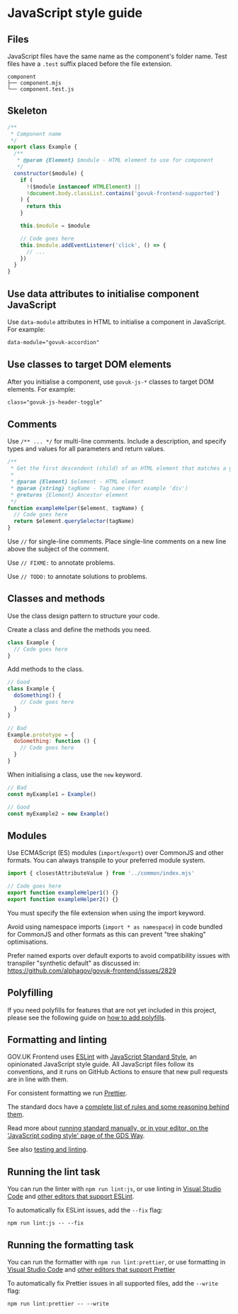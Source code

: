 # JavaScript style guide

## Files

JavaScript files have the same name as the component's folder name. Test files have a `.test` suffix placed before the file extension.

```console
component
├── component.mjs
└── component.test.js
```

## Skeleton

```mjs
/**
 * Component name
 */
export class Example {
  /**
   * @param {Element} $module - HTML element to use for component
   */
  constructor($module) {
    if (
      !($module instanceof HTMLElement) ||
      !document.body.classList.contains('govuk-frontend-supported')
    ) {
      return this
    }

    this.$module = $module

    // Code goes here
    this.$module.addEventListener('click', () => {
      // ...
    })
  }
}
```

## Use data attributes to initialise component JavaScript

Use `data-module` attributes in HTML to initialise a component in JavaScript. For example:

```html
data-module="govuk-accordion"
```

## Use classes to target DOM elements

After you initialise a component, use `govuk-js-*` classes to target DOM elements. For example:

```html
class="govuk-js-header-toggle"
```

## Comments

Use `/** ... */` for multi-line comments. Include a description, and specify types and values for all parameters and return values.

```mjs
/**
 * Get the first descendent (child) of an HTML element that matches a given tag name
 *
 * @param {Element} $element - HTML element
 * @param {string} tagName - Tag name (for example 'div')
 * @returns {Element} Ancestor element
 */
function exampleHelper($element, tagName) {
  // Code goes here
  return $element.querySelector(tagName)
}
```

Use `//` for single-line comments. Place single-line comments on a new line above the subject of the comment.

Use `// FIXME:` to annotate problems.

Use `// TODO:` to annotate solutions to problems.

## Classes and methods

Use the class design pattern to structure your code.

Create a class and define the methods you need.

```mjs
class Example {
  // Code goes here
}
```

Add methods to the class.

```mjs
// Good
class Example {
  doSomething() {
    // Code goes here
  }
}

// Bad
Example.prototype = {
  doSomething: function () {
    // Code goes here
  }
}
```

When initialising a class, use the `new` keyword.

```mjs
// Bad
const myExample1 = Example()

// Good
const myExample2 = new Example()
```

## Modules

Use ECMAScript (ES) modules (`import`/`export`) over CommonJS and other formats. You can always transpile to your preferred module system.

```mjs
import { closestAttributeValue } from '../common/index.mjs'

// Code goes here
export function exampleHelper1() {}
export function exampleHelper2() {}
```

You must specify the file extension when using the import keyword.

Avoid using namespace imports (`import * as namespace`) in code bundled for CommonJS and other formats as this can prevent "tree shaking" optimisations.

Prefer named exports over default exports to avoid compatibility issues with transpiler "synthetic default" as discussed in: https://github.com/alphagov/govuk-frontend/issues/2829

## Polyfilling

If you need polyfills for features that are not yet included in this project, please see the following guide on [how to add polyfills](../polyfilling.md).

## Formatting and linting

GOV.UK Frontend uses [ESLint](https://eslint.org) with [JavaScript Standard Style](https://standardjs.com), an opinionated JavaScript style guide. All JavaScript files follow its conventions, and it runs on GitHub Actions to ensure that new pull requests are in line with them.

For consistent formatting we run [Prettier](https://prettier.io).

The standard docs have a [complete list of rules and some reasoning behind them](https://standardjs.com/rules.html).

Read more about [running standard manually, or in your editor, on the 'JavaScript coding style' page of the GDS Way](https://gds-way.cloudapps.digital/manuals/programming-languages/js.html#linting).

See also [testing and linting](/docs/releasing/testing-and-linting.md).

## Running the lint task

You can run the linter with `npm run lint:js`, or use linting in [Visual Studio Code](https://marketplace.visualstudio.com/items?itemName=dbaeumer.vscode-eslint) and [other editors that support ESLint](https://eslint.org/docs/latest/use/integrations#editors).

To automatically fix ESLint issues, add the `--fix` flag:

```shell
npm run lint:js -- --fix
```

## Running the formatting task

You can run the formatter with `npm run lint:prettier`, or use formatting in [Visual Studio Code](https://marketplace.visualstudio.com/items?itemName=esbenp.prettier-vscode) and [other editors that support Prettier](https://prettier.io/docs/en/editors.html)

To automatically fix Prettier issues in all supported files, add the `--write` flag:

```shell
npm run lint:prettier -- --write
```
